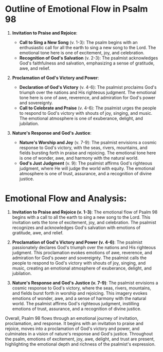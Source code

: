 # Outline of Emotional Flow in Psalm 98

1. **Invitation to Praise and Rejoice**:
   - **Call to Sing a New Song** (v. 1-3): The psalm begins with an enthusiastic call for all the earth to sing a new song to the Lord. The emotional tone here is one of excitement, joy, and celebration.
   - **Recognition of God's Salvation** (v. 2-3): The psalmist acknowledges God's faithfulness and salvation, emphasizing a sense of gratitude, awe, and relief.

2. **Proclamation of God's Victory and Power**:
   - **Declaration of God's Victory** (v. 4-6): The psalmist proclaims God's triumph over the nations and His righteous judgment. The emotional tone here is one of awe, reverence, and admiration for God's power and sovereignty.
   - **Call to Celebrate and Praise** (v. 4-6): The psalmist urges the people to respond to God's victory with shouts of joy, singing, and music. The emotional atmosphere is one of exuberance, delight, and jubilation.

3. **Nature's Response and God's Justice**:
   - **Nature's Worship and Joy** (v. 7-9): The psalmist envisions a cosmic response to God's victory, with the seas, rivers, mountains, and fields bursting forth in praise and rejoicing. The emotional tone here is one of wonder, awe, and harmony with the natural world.
   - **God's Just Judgment** (v. 9): The psalmist affirms God's righteous judgment, where He will judge the world with equity. The emotional atmosphere is one of trust, assurance, and a recognition of divine justice.

# Emotional Flow and Analysis:

1. **Invitation to Praise and Rejoice (v. 1-3)**: The emotional flow of Psalm 98 begins with a call to all the earth to sing a new song to the Lord. This invitation sets the tone of excitement, joy, and celebration. The psalmist recognizes and acknowledges God's salvation with emotions of gratitude, awe, and relief.

2. **Proclamation of God's Victory and Power (v. 4-6)**: The psalmist passionately declares God's triumph over the nations and His righteous judgment. This proclamation evokes emotions of awe, reverence, and admiration for God's power and sovereignty. The psalmist calls the people to respond to God's victory with shouts of joy, singing, and music, creating an emotional atmosphere of exuberance, delight, and jubilation.

3. **Nature's Response and God's Justice (v. 7-9)**: The psalmist envisions a cosmic response to God's victory, where the seas, rivers, mountains, and fields burst forth in worship and rejoicing. This imagery evokes emotions of wonder, awe, and a sense of harmony with the natural world. The psalmist affirms God's righteous judgment, instilling emotions of trust, assurance, and a recognition of divine justice.

Overall, Psalm 98 flows through an emotional journey of invitation, proclamation, and response. It begins with an invitation to praise and rejoice, moves into a proclamation of God's victory and power, and culminates in a vision of nature's response and God's justice. Throughout the psalm, emotions of excitement, joy, awe, delight, and trust are present, highlighting the emotional depth and richness of the psalmist's expression.